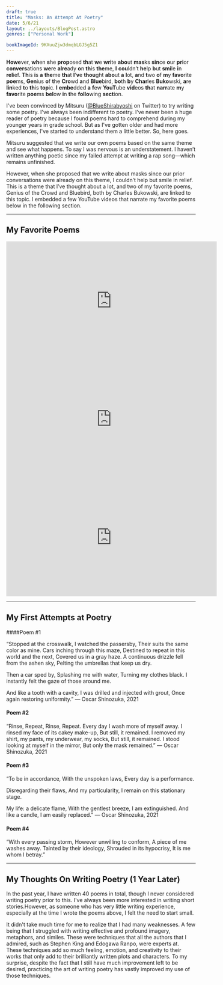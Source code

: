 ```yaml
---
draft: true
title: "Masks: An Attempt At Poetry"
date: 5/6/21
layout: ../layouts/BlogPost.astro
genres: ["Personal Work"]

bookImageId: 9KXuuZjw3dmqbLGJ5g5Z1
---
```


<p class="bionic">
  <b class="b">Howe</b>ver, <b class="b">wh</b>en <b class="b">s</b>he <b class="b">prop</b>osed <b class="b">th</b>at <b class="b">w</b>e <b class="b">wri</b>te <b class="b">abo</b>ut <b class="b">mas</b>ks <b class="b">sin</b>ce <b class="b">o</b>ur <b class="b">pri</b>or <b class="b">convers</b>ations <b class="b">we</b>re <b class="b">alre</b>ady <b class="b">o</b>n <b class="b">th</b>is <b class="b">the</b>me, <b class="b">I</b> <b class="b">cou</b>ldn&#x2019;t <b class="b">he</b>lp <b class="b">b</b>ut <b class="b">smi</b>le <b class="b">i</b>n <b class="b">rel</b>ief. <b class="b">Th</b>is <b class="b">i</b>s <b class="b">a</b> <b class="b">the</b>me <b class="b">th</b>at <b class="b">I</b>&#x2019;<b class="b">v</b>e <b class="b">thou</b>ght <b class="b">abo</b>ut <b class="b">a</b> <b class="b">l</b>ot, <b class="b">a</b>nd <b class="b">t</b>wo <b class="b">o</b>f <b class="b">m</b>y <b class="b">favo</b>rite <b class="b">poe</b>ms, <b class="b">Gen</b>ius <b class="b">o</b>f <b class="b">t</b>he <b class="b">Cro</b>wd <b class="b">a</b>nd <b class="b">Blue</b>bird, <b class="b">bo</b>th <b class="b">b</b>y <b class="b">Char</b>les <b class="b">Buko</b>wski, <b class="b">a</b>re <b class="b">lin</b>ked <b class="b">t</b>o <b class="b">th</b>is <b class="b">top</b>ic. <b class="b">I</b> <b class="b">embe</b>dded <b class="b">a</b> <b class="b">f</b>ew <b class="b">YouT</b>ube <b class="b">vid</b>eos <b class="b">th</b>at <b class="b">narr</b>ate <b class="b">m</b>y <b class="b">favo</b>rite <b class="b">poe</b>ms <b class="b">bel</b>ow <b class="b">i</b>n <b class="b">t</b>he <b class="b">follo</b>wing <b class="b">sect</b>ion.
</p>

I've been convinced by Mitsuru ([@BlueShirabyoshi](https://twitter.com/BlueShirabyoshi) on Twitter) to try writing some poetry. I've always been indifferent to poetry. I’ve never been a huge reader of poetry because I found poems hard to comprehend during my younger years in grade school. But as I've gotten older and had more experiences, I've started to understand them a little better. So, here goes.

Mitsuru suggested that we write our own poems based on the same theme and see what happens. To say I was nervous is an understatement. I haven’t written anything poetic since my failed attempt at writing a rap song—which remains unfinished.

However, when she proposed that we write about masks since our prior conversations were already on this theme, I couldn’t help but smile in relief. This is a theme that I’ve thought about a lot, and two of my favorite poems, Genius of the Crowd and Bluebird, both by Charles Bukowski, are linked to this topic. I embedded a few YouTube videos that narrate my favorite poems below in the following section.

---

## My Favorite Poems

<iframe class="w-full h-auto aspect-video" width="560" height="315" src="https://www.youtube.com/embed/BefliMlEzZ8" title="YouTube video player" frameborder="0" allow="accelerometer; autoplay; clipboard-write; encrypted-media; gyroscope; picture-in-picture" allowfullscreen></iframe>

<iframe class="w-full h-auto aspect-video" width="560" height="315" src="https://www.youtube.com/embed/0doGM_6izYg" title="YouTube video player" frameborder="0" allow="accelerometer; autoplay; clipboard-write; encrypted-media; gyroscope; picture-in-picture" allowfullscreen></iframe>

<iframe class="w-full h-auto aspect-video" width="560" height="315" src="https://www.youtube.com/embed/Yhi6y1XWb-E" title="YouTube video player" frameborder="0" allow="accelerometer; autoplay; clipboard-write; encrypted-media; gyroscope; picture-in-picture" allowfullscreen></iframe>

---

## My First Attempts at Poetry 

####Poem #1

“Stopped at the crosswalk,
I watched the passersby,
Their suits the same color as mine.
Cars inching through this maze,
Destined to repeat in this world and the next,
Covered us in a gray haze.
A continuous drizzle fell from the ashen sky,
Pelting the umbrellas that keep us dry.

Then a car sped by,
Splashing me with water,
Turning my clothes black.
I instantly felt the gaze of those around me.

And like a tooth with a cavity,
I was drilled and injected with grout,
Once again restoring uniformity.”
— Oscar Shinozuka, 2021

#### Poem #2

“Rinse, Repeat, Rinse, Repeat.
Every day I wash more of myself away.
I rinsed my face of its cakey make-up,
But still, it remained.
I removed my shirt, my pants, my underwear, my socks,
But still, it remained.
I stood looking at myself in the mirror,
But only the mask remained.”
— Oscar Shinozuka, 2021

#### Poem #3

“To be in accordance,
With the unspoken laws,
Every day is a performance.

Disregarding their flaws,
And my particularity,
I remain on this stationary stage.

My life: a delicate flame,
With the gentlest breeze,
I am extinguished.
And like a candle,
I am easily replaced.”
— Oscar Shinozuka, 2021

#### Poem #4

“With every passing storm,
However unwilling to conform,
A piece of me washes away.
Tainted by their ideology,
Shrouded in its hypocrisy,
It is me whom I betray.”

---

## My Thoughts On Writing Poetry (1 Year Later)

In the past year, I have written 40 poems in total, though I never considered writing poetry prior to this. I've always been more interested in writing short stories.However, as someone who has very little writing experience, especially at the time I wrote the poems above, I felt the need to start small. 

It didn't take much time for me to realize that I had many weaknesses. A few being that I struggled with writing effective and profound imagery, metaphors, and similes. These were techniques that all the authors that I admired, such as Stephen King and Edogawa Ranpo, were experts at. These techniques add so much feeling, emotion, and creativity to their works that only add to their brilliantly written plots and characters. To my surprise, despite the fact that I still have much improvement left to be desired, practicing the art of writing poetry has vastly improved my use of those techniques. 

